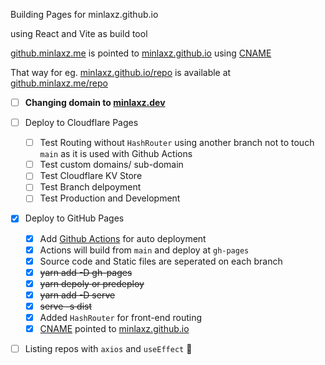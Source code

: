 Building Pages for minlaxz.github.io

using React and Vite as build tool

[github.minlaxz.me](https://github.minlaxz.me) is pointed to [minlaxz.github.io](https://minlaxz.github.io) using [CNAME](https://github.com/minlaxz/minlaxz.github.io/blob/5b8dc6e5f5cee8b5f51c5a282d9b3c8ca3a64e4c/CNAME#L1)

That way for eg. [minlaxz.github.io/repo]() is available at [github.minlaxz.me/repo]()

- [ ] **Changing domain to [minlaxz.dev]()**
- [ ] Deploy to Cloudflare Pages
    - [ ] Test Routing without `HashRouter` using another branch not to touch `main` as it is used with Github Actions
    - [ ] Test custom domains/ sub-domain
    - [ ] Test Cloudflare KV Store
    - [ ] Test Branch delpoyment
    - [ ] Test Production and Development
- [x] Deploy to GitHub Pages
    - [x] Add [Github Actions](.github/workflows/deploy-pages-on-pr-to-main.yml) for auto deployment
    - [x] Actions will build from `main` and deploy at `gh-pages`
    - [x] Source code and Static files are seperated on each branch
    - [x] ~~yarn add -D gh-pages~~
    - [x] ~~yarn depoly or predeploy~~
    - [x] ~~yarn add -D serve~~
    - [x] ~~serve -s dist~~
    - [x] Added `HashRouter` for front-end routing
    - [x] [CNAME](https://github.com/minlaxz/minlaxz.github.io/blob/5b8dc6e5f5cee8b5f51c5a282d9b3c8ca3a64e4c/CNAME#L1) pointed to [minlaxz.github.io]()
- [ ] Listing repos with `axios` and `useEffect` 🤷


